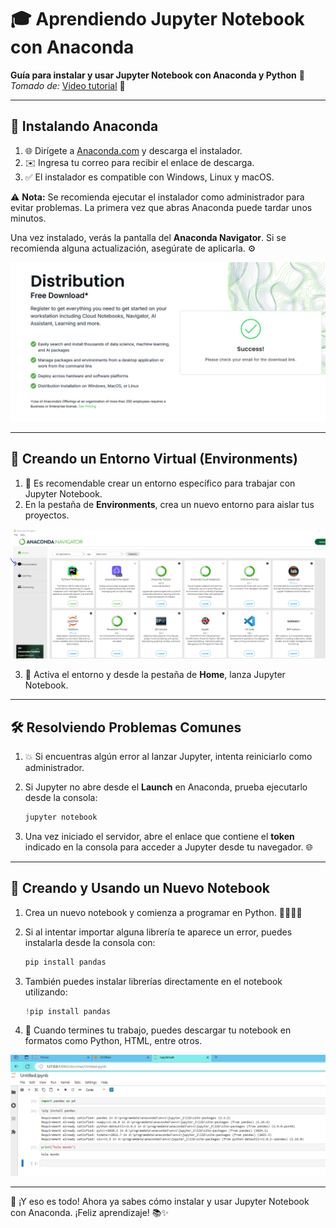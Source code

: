 # 🎓 Aprendiendo Jupyter Notebook con Anaconda

**Guía para instalar y usar Jupyter Notebook con Anaconda y Python** 🐍  
_Tomado de:_ [Video tutorial](https://www.youtube.com/watch?v=AlgyR1txA3Y) 🎥

---

## 🚀 Instalando Anaconda

1. 🌐 Dirígete a [Anaconda.com](https://www.anaconda.com/) y descarga el instalador.
2. ✉️ Ingresa tu correo para recibir el enlace de descarga.
3. ✅ El instalador es compatible con Windows, Linux y macOS.

⚠️ **Nota:** Se recomienda ejecutar el instalador como administrador para evitar problemas. La primera vez que abras Anaconda puede tardar unos minutos.

Una vez instalado, verás la pantalla del **Anaconda Navigator**. Si se recomienda alguna actualización, asegúrate de aplicarla. ⚙️

![alt jupy_0](/img/imagen.png)

---

## 🌱 Creando un Entorno Virtual (Environments)

1. 🔧 Es recomendable crear un entorno específico para trabajar con Jupyter Notebook.
2. En la pestaña de **Environments**, crea un nuevo entorno para aislar tus proyectos.

![alt jupy_13](/img/imagen-13.png)

3. 🚀 Activa el entorno y desde la pestaña de **Home**, lanza Jupyter Notebook.

---

## 🛠️ Resolviendo Problemas Comunes

1. 💥 Si encuentras algún error al lanzar Jupyter, intenta reiniciarlo como administrador.
2. Si Jupyter no abre desde el **Launch** en Anaconda, prueba ejecutarlo desde la consola:

    ```bash
    jupyter notebook
    ```

3. Una vez iniciado el servidor, abre el enlace que contiene el **token** indicado en la consola para acceder a Jupyter desde tu navegador. 🌐

---

## 📓 Creando y Usando un Nuevo Notebook

1. Crea un nuevo notebook y comienza a programar en Python. 👩‍💻👨‍💻
2. Si al intentar importar alguna librería te aparece un error, puedes instalarla desde la consola con:

    ```bash
    pip install pandas
    ```

3. También puedes instalar librerías directamente en el notebook utilizando:

    ```python
    !pip install pandas
    ```

4. 💾 Cuando termines tu trabajo, puedes descargar tu notebook en formatos como Python, HTML, entre otros.

![alt jupy_22](/img/imagen-22.png)

---

🎉 ¡Y eso es todo! Ahora ya sabes cómo instalar y usar Jupyter Notebook con Anaconda. ¡Feliz aprendizaje! 📚✨
